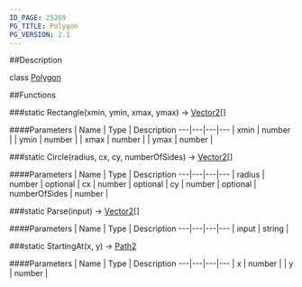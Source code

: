 ```yaml
---
ID_PAGE: 25269
PG_TITLE: Polygon
PG_VERSION: 2.1
---
```

##Description

class [Polygon](/classes/2.2-alpha/Polygon)



##Functions

###static Rectangle(xmin, ymin, xmax, ymax) &rarr; [Vector2](/classes/2.2-alpha/Vector2)[]



####Parameters
 | Name | Type | Description
---|---|---|---
 | xmin | number | 
 | ymin | number | 
 | xmax | number | 
 | ymax | number | 

###static Circle(radius, cx, cy, numberOfSides) &rarr; [Vector2](/classes/2.2-alpha/Vector2)[]



####Parameters
 | Name | Type | Description
---|---|---|---
 | radius | number | 
optional | cx | number | 
optional | cy | number | 
optional | numberOfSides | number | 

###static Parse(input) &rarr; [Vector2](/classes/2.2-alpha/Vector2)[]



####Parameters
 | Name | Type | Description
---|---|---|---
 | input | string | 

###static StartingAt(x, y) &rarr; [Path2](/classes/2.2-alpha/Path2)



####Parameters
 | Name | Type | Description
---|---|---|---
 | x | number | 
 | y | number | 


